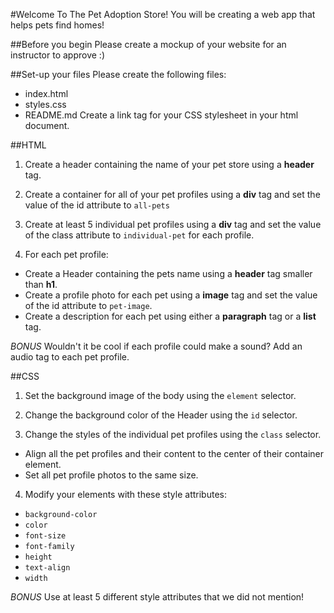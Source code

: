 #Welcome To The Pet Adoption Store!
You will be creating a web app that helps pets find homes!

##Before you begin
Please create a mockup of your website for an instructor to approve :)

##Set-up your files
Please create the following files:
- index.html
- styles.css
- README.md
Create a link tag for your CSS stylesheet in your html document.

##HTML
1. Create a header containing the name of your pet store using a **header** tag.

2. Create a container for all of your pet profiles using a **div** tag and set the value of the id attribute to `all-pets`

3. Create at least 5 individual pet profiles using a **div** tag and set the value of the class attribute to `individual-pet` for each profile.

4. For each pet profile:
  - Create a Header containing the pets name using a **header** tag smaller than **h1**.
  - Create a profile photo for each pet using a **image** tag and set the value of the id attribute to `pet-image`.
  - Create a description for each pet using either a **paragraph** tag or a **list** tag.

*BONUS* Wouldn't it be cool if each profile could make a sound? Add an audio tag to each pet profile.

##CSS
1. Set the background image of the body using the `element` selector.

2. Change the background color of the Header using the `id` selector.

3. Change the styles of the individual pet profiles using the `class` selector.
  - Align all the pet profiles and their content to the center of their container element.
  - Set all pet profile photos to the same size.

4. Modify your elements with these style attributes:
  - `background-color`
  - `color`
  - `font-size`
  - `font-family`
  - `height`
  - `text-align`
  - `width`

*BONUS* Use at least 5 different style attributes that we did not mention!
